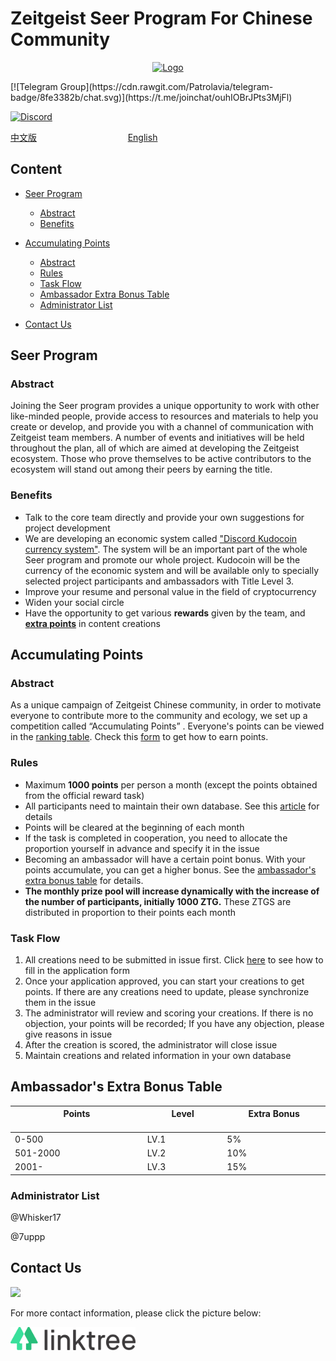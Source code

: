 # Zeitgeist Seer Program For Chinese Community

<p align="center">
  <a href="https://zeitgeist-seer.com/">
    <img src="https://blog.zeitgeist.pm/content/images/size/w2000/2021/07/Seer-Program-BLOG-Thumb.jpg" alt="Logo">
  </a>
</p>
[![Telegram Group](https://cdn.rawgit.com/Patrolavia/telegram-badge/8fe3382b/chat.svg)](https://t.me/joinchat/ouhIOBrJPts3MjFl) 

[![Discord](https://img.shields.io/badge/discord-join%20chat-blue.svg)](https://discord.com/invite/xv8HuA4s8v)

[中文版](https://github.com/Whisker17/Seer-For-China/blob/main/README.md)      &nbsp; &nbsp; &nbsp; &nbsp; &nbsp; &nbsp; &nbsp; &nbsp; &nbsp; &nbsp; &nbsp; &nbsp; &nbsp; &nbsp; &nbsp; &nbsp; &nbsp; &nbsp;                [English](https://github.com/Whisker17/Seer-For-China/blob/main/README-en.md)



## Content

- [Seer Program](#Seer-Program)
  - [Abstract](#Abstract)
  - [Benefits](#Benefits)

- [Accumulating Points](#Accumulating-Points)
  - [Abstract](#Abstract-1)
  - [Rules](#Rules)
  - [Task Flow](#Task-Flow)
  - [Ambassador Extra Bonus Table](#Ambassador-Extra-Bonus-Table)
  - [Administrator List](#Administrator-List)
- [Contact Us](#Contact-Us)

## Seer Program

### Abstract

Joining the Seer program provides a unique opportunity to work with other like-minded people, provide access to resources and materials to help you create or develop, and provide you with a channel of communication with Zeitgeist team members. A number of events and initiatives will be held throughout the plan, all of which are aimed at developing the Zeitgeist ecosystem. Those who prove themselves to be active contributors to the ecosystem will stand out among their peers by earning the title.

### Benefits

- Talk to the core team directly and provide your own suggestions for project development
- We are developing an economic system called ["Discord Kudocoin currency system"](https://zeitgeist-seer.com/events). The system will be an important part of the whole Seer program and promote our whole project. Kudocoin will be the currency of the economic system and will be available only to specially selected project participants and ambassadors with Title Level 3.
- Improve your resume and personal value in the field of cryptocurrency
- Widen your social circle
- Have the opportunity to get various **rewards** given by the team, and [**extra points**](https://github.com/Whisker17/Seer-For-China/blob/main/bounty/README-en.md#independent-contribution) in content creations

## Accumulating Points

### Abstract

As a unique campaign of Zeitgeist Chinese community, in order to motivate everyone to contribute more to the community and ecology, we set up a competition called “Accumulating Points” . Everyone's points can be viewed in the [ranking table](https://github.com/Whisker17/Seer-For-China/blob/main/db/README.md). Check this [form](https://github.com/Whisker17/Seer-For-China/blob/main/bounty/README-en.md#tiered-rewards) to get how to earn points.

### Rules

- Maximum **1000 points** per person a month (except the points obtained from the official reward task)
- All participants need to maintain their own database. See this [article](https://github.com/Whisker17/Seer-For-China/blob/main/db/How-To-Build.md) for details 
- Points will be cleared at the beginning of each month
- If the task is completed in cooperation, you need to allocate the proportion yourself in advance and specify it in the issue
- Becoming an ambassador will have a certain point bonus. With your points accumulate, you can get a higher bonus. See the [ambassador's extra bonus table](https://github.com/Whisker17/Seer-For-China/blob/main/README-en.md#ambassadors-extra-bonus-table) for details.
- **The monthly prize pool will increase dynamically with the increase of the number of participants, initially 1000 ZTG.** These ZTGS are distributed in proportion to their points each month

### Task Flow

1. All creations need to be submitted in issue first. Click [here](https://github.com/Whisker17/Seer-For-China/blob/main/bounty/How-To-Apply.md ) to see how to fill in the application form
2. Once your application approved, you can start your creations to get points. If there are any creations need to update, please synchronize them in the issue
3. The administrator will review and scoring your creations. If there is no objection, your points will be recorded; If you have any objection, please give reasons in issue
4. After the creation is scored, the administrator will close issue
5. Maintain creations and related information in your own database

## Ambassador's Extra Bonus Table

| Points<img width=200/> | Level<img width=100/> | Extra Bonus<img width=100/> |
| ---------------------- | --------------------- | --------------------------- |
| 0-500                  | LV.1                  | 5%                          |
| 501-2000               | LV.2                  | 10%                         |
| 2001-                  | LV.3                  | 15%                         |

### Administrator List

@Whisker17

@7uppp 

## Contact Us

![](https://raw.githubusercontent.com/Whisker17/ImageStoreService/main/%E6%90%9C%E4%B8%80%E6%90%9C%E5%8A%A0%E4%BA%8C%E7%BB%B4%E7%A0%81-%E7%BB%BF%E8%89%B2.png)

For more contact information, please click the picture below:

<a href="https://linktr.ee/zeitgeistcn">
  <img align="left" alt="Zeitgeist Official Discord" width="200px" src="https://raw.githubusercontent.com/Whisker17/ImageStoreService/main/Icon%20Linktree.png" /></a> 

<br>
